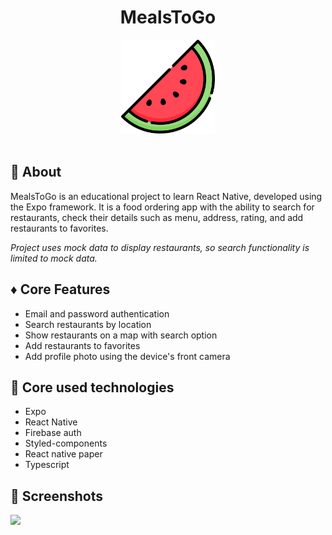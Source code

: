 <h1 align="center">MealsToGo</h1>

<div align="center">
   <img src="./assets/images/watermelon.png" width="150" />
</div>

<br />

## :page_with_curl: About

MealsToGo is an educational project to learn React Native, developed using the Expo framework.
It is a food ordering app with the ability to search for restaurants, check their details such as menu, address, rating, and add restaurants to favorites.

_Project uses mock data to display restaurants, so search functionality is limited to mock data._

## :diamonds: Core Features

- Email and password authentication
- Search restaurants by location
- Show restaurants on a map with search option
- Add restaurants to favorites
- Add profile photo using the device's front camera

## :wrench: Core used technologies

- Expo
- React Native
- Firebase auth
- Styled-components
- React native paper
- Typescript

## :camera_flash: Screenshots

<p>
    <img src="./screenshots/add-to-favorites.gif" width="250">
</p>
